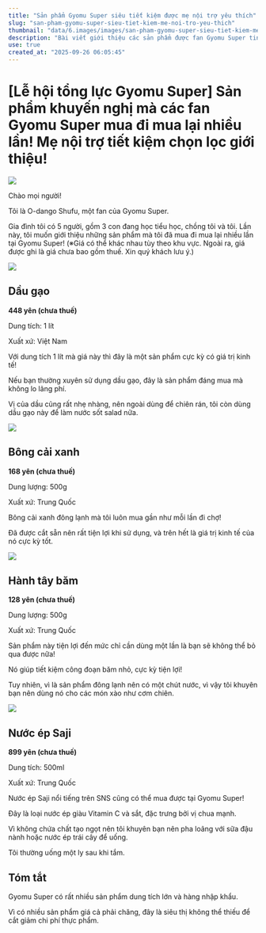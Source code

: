 ```yaml
---
title: "Sản phẩm Gyomu Super siêu tiết kiệm được mẹ nội trợ yêu thích"
slug: "san-pham-gyomu-super-sieu-tiet-kiem-me-noi-tro-yeu-thich"
thumbnail: "data/6.images/images/san-pham-gyomu-super-sieu-tiet-kiem-me-noi-tro-yeu-thich.webp"
description: "Bài viết giới thiệu các sản phẩm được fan Gyomu Super tin dùng, giúp bà nội trợ tiết kiệm chi tiêu hiệu quả."
use: true
created_at: "2025-09-26 06:05:45"
---
```


# [Lễ hội tổng lực Gyomu Super] Sản phẩm khuyến nghị mà các fan Gyomu Super mua đi mua lại nhiều lần! Mẹ nội trợ tiết kiệm chọn lọc giới thiệu!


![](/images/title-1758785812946.webp)

Chào mọi người!

Tôi là O-dango Shufu, một fan của Gyomu Super.

Gia đình tôi có 5 người, gồm 3 con đang học tiểu học, chồng tôi và tôi. Lần này, tôi muốn giới thiệu những sản phẩm mà tôi đã mua đi mua lại nhiều lần tại Gyomu Super!
(※Giá có thể khác nhau tùy theo khu vực. Ngoài ra, giá được ghi là giá chưa bao gồm thuế. Xin quý khách lưu ý.)

![](/images/image-1758785914286.webp)

## Dầu gạo

**448 yên (chưa thuế)**

Dung tích: 1 lít

Xuất xứ: Việt Nam

Với dung tích 1 lít mà giá này thì đây là một sản phẩm cực kỳ có giá trị kinh tế!

Nếu bạn thường xuyên sử dụng dầu gạo, đây là sản phẩm đáng mua mà không lo lãng phí.

Vị của dầu cũng rất nhẹ nhàng, nên ngoài dùng để chiên rán, tôi còn dùng dầu gạo này để làm nước sốt salad nữa.

![](/images/image-1758785946553.webp)

## Bông cải xanh

**168 yên (chưa thuế)**

Dung lượng: 500g

Xuất xứ: Trung Quốc

Bông cải xanh đông lạnh mà tôi luôn mua gần như mỗi lần đi chợ!

Đã được cắt sẵn nên rất tiện lợi khi sử dụng, và trên hết là giá trị kinh tế của nó cực kỳ tốt.

![](/images/image-1758785979322.webp)

## Hành tây băm

**128 yên (chưa thuế)**

Dung lượng: 500g

Xuất xứ: Trung Quốc

Sản phẩm này tiện lợi đến mức chỉ cần dùng một lần là bạn sẽ không thể bỏ qua được nữa!

Nó giúp tiết kiệm công đoạn băm nhỏ, cực kỳ tiện lợi!

Tuy nhiên, vì là sản phẩm đông lạnh nên có một chút nước, vì vậy tôi khuyên bạn nên dùng nó cho các món xào như cơm chiên.

![](/images/image-1758786041482.webp)

## Nước ép Saji

**899 yên (chưa thuế)**

Dung tích: 500ml

Xuất xứ: Trung Quốc

Nước ép Saji nổi tiếng trên SNS cũng có thể mua được tại Gyomu Super!

Đây là loại nước ép giàu Vitamin C và sắt, đặc trưng bởi vị chua mạnh.

Vì không chứa chất tạo ngọt nên tôi khuyên bạn nên pha loãng với sữa đậu nành hoặc nước ép trái cây để uống.

Tôi thường uống một ly sau khi tắm.

## Tóm tắt

Gyomu Super có rất nhiều sản phẩm dung tích lớn và hàng nhập khẩu.

Vì có nhiều sản phẩm giá cả phải chăng, đây là siêu thị không thể thiếu để cắt giảm chi phí thực phẩm.